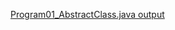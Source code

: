 [Program01_AbstractClass.java output](https://github.com/rashmitha006/Java-Programs-With-Outputs/blob/main/program1.png)
